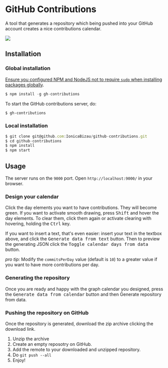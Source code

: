 GitHub Contributions
====================
A tool that generates a repository which being pushed into your GitHub
account creates a nice contributions calendar.

![](http://i.imgur.com/CWSu6vm.png)

## Installation
### Global installation

[Ensure you configured NPM and NodeJS not to require `sudo` when installing
packages globally](https://github.com/IonicaBizau/dotfiles#npm-config).

```js
$ npm install -g gh-contributions
```

To start the GitHub contributions server, do:

```sh
$ gh-contributions
```

### Local installation

```js
$ git clone git@github.com:IonicaBizau/github-contributions.git
$ cd github-contributions
$ npm install
$ npm start
```

## Usage

The server runs on the `9000` port. Open `http://localhost:9000/` in your
browser.

<h3>Design your calendar</h3>
<p>Click the day elements you want to have contributions. They will become green. If you want to activate smooth drawing, press
    <kbd>Shift</kbd> and hover the day elements. To clear them, click them again or activate clearing with hovering, holding
    the <kbd>Ctrl</kbd> key.</p>
<p>If you want to insert a text, that's even easier: insert your text in the textbox above, and click the <kbd>Generate data from text</kbd> button.
    Then to preview the generating JSON click the <kbd>Toggle calendar days from data</kbd> button.</p>

<p><em><span class="octicon octicon-bulb"></span> pro tip:</em> Modify the <code>commitsPerDay</code> value (default is <code>10</code>) to a greater value
if you want to have more contributions per day.</p>
<h3>Generating the repository</h3>
<p>Once you are ready and happy with the graph calendar you designed, press the <kbd>Generate data from calendar</kbd> button and then
    </kbd>Generate repository from data</kbd>.</p>
<h3>Pushing the repository on GitHub</h3>
<p>Once the repository is generated, download the zip archive clicking the download link.
    <ol>
        <li>Unzip the archive</li>
        <li>Create an empty reposotry on GitHub.</li>
        <li>Add the remote to your downloaded and unzipped repository.</li>
        <li>Do <code>git push --all</code></li>
        <li>Enjoy!</li>
    </ol>
</p>
